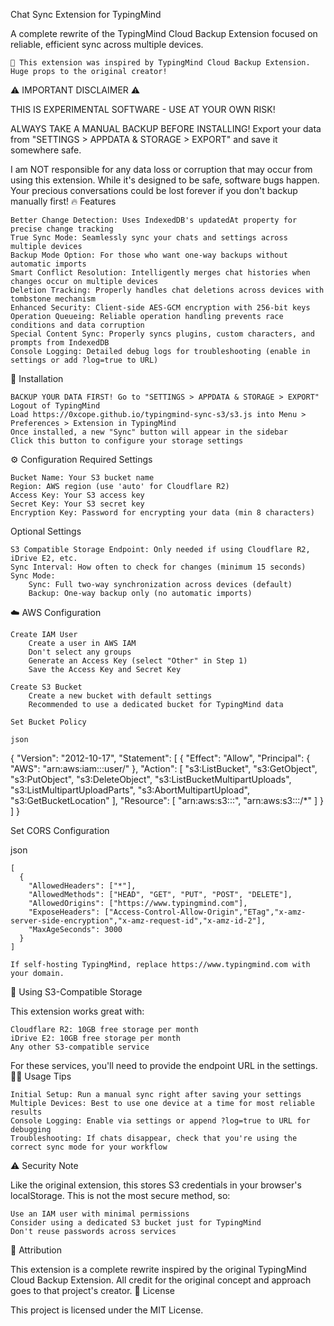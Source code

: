 Chat Sync Extension for TypingMind

A complete rewrite of the TypingMind Cloud Backup Extension focused on reliable, efficient sync across multiple devices.

    🙏 This extension was inspired by TypingMind Cloud Backup Extension. Huge props to the original creator!

⚠️ IMPORTANT DISCLAIMER ⚠️

THIS IS EXPERIMENTAL SOFTWARE - USE AT YOUR OWN RISK!

ALWAYS TAKE A MANUAL BACKUP BEFORE INSTALLING! Export your data from "SETTINGS > APPDATA & STORAGE > EXPORT" and save it somewhere safe.

I am NOT responsible for any data loss or corruption that may occur from using this extension. While it's designed to be safe, software bugs happen. Your precious conversations could be lost forever if you don't backup manually first!
🔥 Features

    Better Change Detection: Uses IndexedDB's updatedAt property for precise change tracking
    True Sync Mode: Seamlessly sync your chats and settings across multiple devices
    Backup Mode Option: For those who want one-way backups without automatic imports
    Smart Conflict Resolution: Intelligently merges chat histories when changes occur on multiple devices
    Deletion Tracking: Properly handles chat deletions across devices with tombstone mechanism
    Enhanced Security: Client-side AES-GCM encryption with 256-bit keys
    Operation Queueing: Reliable operation handling prevents race conditions and data corruption
    Special Content Sync: Properly syncs plugins, custom characters, and prompts from IndexedDB
    Console Logging: Detailed debug logs for troubleshooting (enable in settings or add ?log=true to URL)

💾 Installation

    BACKUP YOUR DATA FIRST! Go to "SETTINGS > APPDATA & STORAGE > EXPORT"
    Logout of TypingMind
    Load https://0xcope.github.io/typingmind-sync-s3/s3.js into Menu > Preferences > Extension in TypingMind
    Once installed, a new "Sync" button will appear in the sidebar
    Click this button to configure your storage settings

⚙️ Configuration
Required Settings

    Bucket Name: Your S3 bucket name
    Region: AWS region (use 'auto' for Cloudflare R2)
    Access Key: Your S3 access key
    Secret Key: Your S3 secret key
    Encryption Key: Password for encrypting your data (min 8 characters)

Optional Settings

    S3 Compatible Storage Endpoint: Only needed if using Cloudflare R2, iDrive E2, etc.
    Sync Interval: How often to check for changes (minimum 15 seconds)
    Sync Mode:
        Sync: Full two-way synchronization across devices (default)
        Backup: One-way backup only (no automatic imports)

☁️ AWS Configuration

    Create IAM User
        Create a user in AWS IAM
        Don't select any groups
        Generate an Access Key (select "Other" in Step 1)
        Save the Access Key and Secret Key

    Create S3 Bucket
        Create a new bucket with default settings
        Recommended to use a dedicated bucket for TypingMind data

    Set Bucket Policy

    json

{
  "Version": "2012-10-17",
  "Statement": [
    {
      "Effect": "Allow",
      "Principal": {
        "AWS": "arn:aws:iam::<AWS Account ID>:user/<IAM username>"
      },
      "Action": [
        "s3:ListBucket",
        "s3:GetObject",
        "s3:PutObject",
        "s3:DeleteObject",
        "s3:ListBucketMultipartUploads",
        "s3:ListMultipartUploadParts",
        "s3:AbortMultipartUpload",
        "s3:GetBucketLocation"
      ],
      "Resource": [
        "arn:aws:s3:::<AWS bucket name>",
        "arn:aws:s3:::<AWS bucket name>/*"
      ]
    }
  ]
}

Set CORS Configuration

json

    [
      {
        "AllowedHeaders": ["*"],
        "AllowedMethods": ["HEAD", "GET", "PUT", "POST", "DELETE"],
        "AllowedOrigins": ["https://www.typingmind.com"],
        "ExposeHeaders": ["Access-Control-Allow-Origin","ETag","x-amz-server-side-encryption","x-amz-request-id","x-amz-id-2"],
        "MaxAgeSeconds": 3000
      }
    ]

    If self-hosting TypingMind, replace https://www.typingmind.com with your domain.

🔄 Using S3-Compatible Storage

This extension works great with:

    Cloudflare R2: 10GB free storage per month
    iDrive E2: 10GB free storage per month
    Any other S3-compatible service

For these services, you'll need to provide the endpoint URL in the settings.
👨‍💻 Usage Tips

    Initial Setup: Run a manual sync right after saving your settings
    Multiple Devices: Best to use one device at a time for most reliable results
    Console Logging: Enable via settings or append ?log=true to URL for debugging
    Troubleshooting: If chats disappear, check that you're using the correct sync mode for your workflow

⚠️ Security Note

Like the original extension, this stores S3 credentials in your browser's localStorage. This is not the most secure method, so:

    Use an IAM user with minimal permissions
    Consider using a dedicated S3 bucket just for TypingMind
    Don't reuse passwords across services

🙏 Attribution

This extension is a complete rewrite inspired by the original TypingMind Cloud Backup Extension. All credit for the original concept and approach goes to that project's creator.
📝 License

This project is licensed under the MIT License.